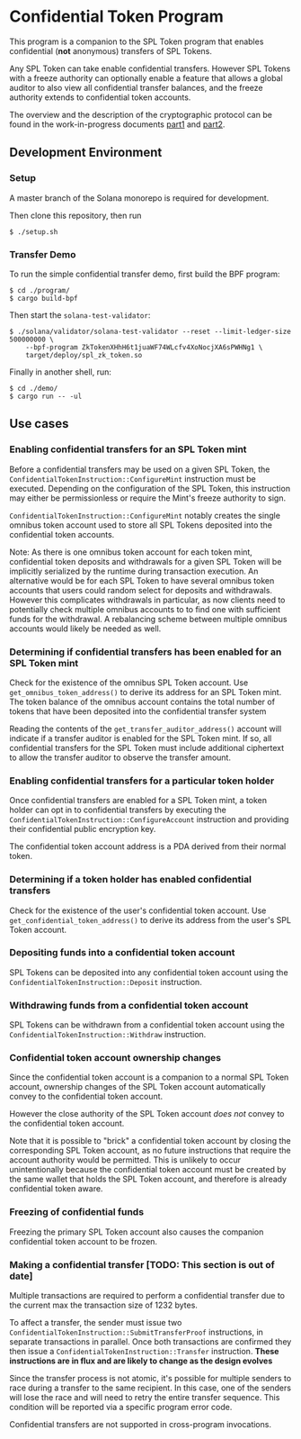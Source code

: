 
# Confidential Token Program
This program is a companion to the SPL Token program that enables confidential
(**not** anonymous) transfers of SPL Tokens.

Any SPL Token can take enable confidential transfers. However SPL Tokens with a
freeze authority can optionally enable a feature that allows a global auditor to
also view all confidential transfer balances, and the freeze authority extends
to confidential token accounts.

The overview and the description of the cryptographic protocol can be found in
the work-in-progress documents [part1](/paper/part1.pdf) and
[part2](paper/part2.pdf).

## Development Environment

### Setup
A master branch of the Solana monorepo is required for development.

Then clone this repository, then run
```
$ ./setup.sh
```

### Transfer Demo

To run the simple confidential transfer demo, first build the BPF program:
```
$ cd ./program/
$ cargo build-bpf
```

Then start the `solana-test-validator`:
```
$ ./solana/validator/solana-test-validator --reset --limit-ledger-size 500000000 \
    --bpf-program ZkTokenXHhH6t1juaWF74WLcfv4XoNocjXA6sPWHNg1 \
    target/deploy/spl_zk_token.so
```

Finally in another shell, run:
```
$ cd ./demo/
$ cargo run -- -ul
```

## Use cases

### Enabling confidential transfers for an SPL Token mint
Before a confidential transfers may be used on a given SPL Token, the
`ConfidentialTokenInstruction::ConfigureMint` instruction must be executed.
Depending on the configuration of the SPL Token, this instruction may either be
permissionless or require the Mint's freeze authority to sign.

`ConfidentialTokenInstruction::ConfigureMint` notably creates the single omnibus
token account used to store all SPL Tokens deposited into the confidential token
accounts.

Note: As there is one omnibus token account for each token mint, confidential
token deposits and withdrawals for a given SPL Token will be implicitly
serialized by the runtime during transaction execution. An alternative would be
for each SPL Token to have several omnibus token accounts that users could
random select for deposits and withdrawals.  However this complicates
withdrawals in particular, as now clients need to potentially check multiple
omnibus accounts to to find one with sufficient funds for the withdrawal. A
rebalancing scheme between multiple omnibus accounts would likely be needed as
well.

### Determining if confidential transfers has been enabled for an SPL Token mint
Check for the existence of the omnibus SPL Token account. Use
`get_omnibus_token_address()` to derive its address for an SPL Token mint.  The
token balance of the omnibus account contains the total number of tokens that
have been deposited into the confidential transfer system

Reading the contents of the `get_transfer_auditor_address()` account will
indicate if a transfer auditor is enabled for the SPL Token mint. If so, all
confidential transfers for the SPL Token must include additional ciphertext to
allow the transfer auditor to observe the transfer amount.

### Enabling confidential transfers for a particular token holder
Once confidential transfers are enabled for a SPL Token mint, a token holder can
opt in to confidential transfers by executing the
`ConfidentialTokenInstruction::ConfigureAccount` instruction and providing their
confidential public encryption key.

The confidential token account address is a PDA derived from their normal token.

### Determining if a token holder has enabled confidential transfers
Check for the existence of the user's confidential token account.  Use
`get_confidential_token_address()` to derive its address from the user's SPL
Token account.

### Depositing funds into a confidential token account
SPL Tokens can be deposited into any confidential token account using the
`ConfidentialTokenInstruction::Deposit` instruction.

### Withdrawing funds from a confidential token account
SPL Tokens can be withdrawn from a confidential token account using the
`ConfidentialTokenInstruction::Withdraw` instruction.

### Confidential token account ownership changes
Since the confidential token account is a companion to a normal SPL Token
account, ownership changes of the SPL Token account automatically convey to the
confidential token account.

However the close authority of the SPL Token account *does not* convey to the
confidential token account.

Note that it is possible to "brick" a confidential token account by closing the
corresponding SPL Token account, as no future instructions that require the
account authority would be permitted.  This is unlikely to occur unintentionally
because the confidential token account must be created by the same wallet that
holds the SPL Token account, and therefore is already confidential token aware.

### Freezing of confidential funds
Freezing the primary SPL Token account also causes the companion confidential token account to be frozen.

### Making a confidential transfer [TODO: This section is out of date]
Multiple transactions are required to perform a confidential transfer due to the
current max the transaction size of 1232 bytes.

To affect a transfer, the sender must issue two
`ConfidentialTokenInstruction::SubmitTransferProof` instructions, in separate
transactions in parallel.  Once both transactions are confirmed they then issue
a `ConfidentialTokenInstruction::Transfer` instruction.
**These instructions are in flux and are likely to change as the design evolves**

Since the transfer process is not atomic, it's possible for multiple senders to
race during a transfer to the same recipient. In this case, one of the senders
will lose the race and will need to retry the entire transfer sequence. This
condition will be reported via a specific program error code.

Confidential transfers are not supported in cross-program invocations.
